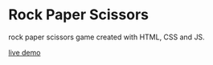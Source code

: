 # Rock Paper Scissors

rock paper scissors game created with HTML, CSS and JS.

[live demo](https://jasoncassella.github.io/rockPaperScissors/)
